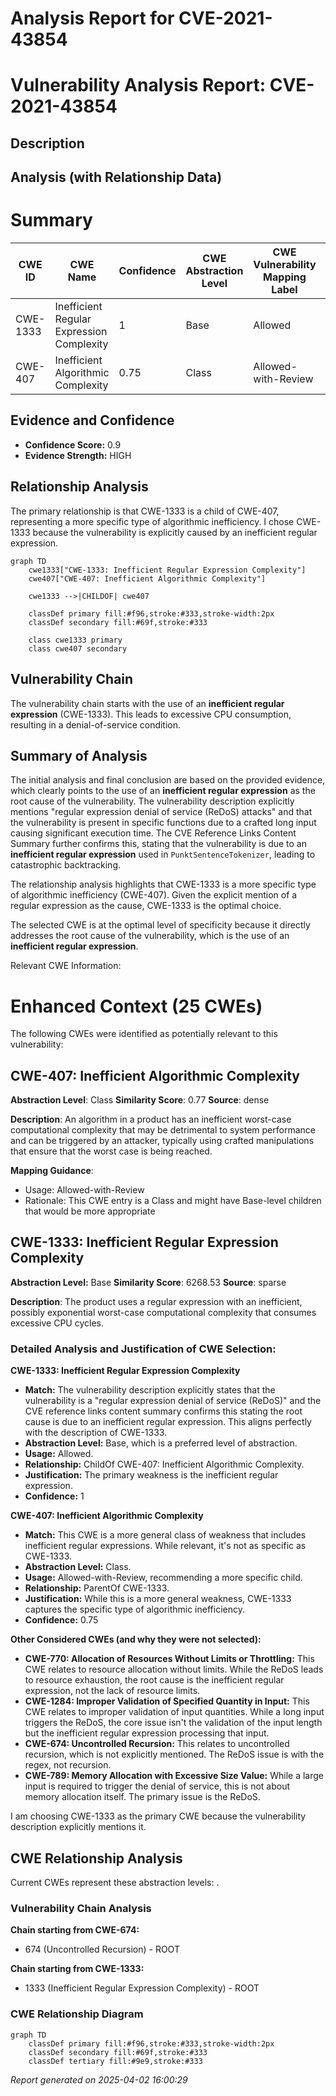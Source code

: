 # Analysis Report for CVE-2021-43854

# Vulnerability Analysis Report: CVE-2021-43854

## Description



## Analysis (with Relationship Data)

# Summary
| CWE ID  | CWE Name                                       | Confidence | CWE Abstraction Level | CWE Vulnerability Mapping Label | CWE-Vulnerability Mapping Notes |
|---------|------------------------------------------------|------------|-----------------------|---------------------------------|-----------------------------------|
| CWE-1333 | Inefficient Regular Expression Complexity      | 1          | Base                  | Allowed                         | Primary CWE                       |
| CWE-407  | Inefficient Algorithmic Complexity             | 0.75       | Class                 | Allowed-with-Review             | Secondary Candidate              |

## Evidence and Confidence

*   **Confidence Score:** 0.9
*   **Evidence Strength:** HIGH

## Relationship Analysis
The primary relationship is that CWE-1333 is a child of CWE-407, representing a more specific type of algorithmic inefficiency. I chose CWE-1333 because the vulnerability is explicitly caused by an inefficient regular expression.

```mermaid
graph TD
    cwe1333["CWE-1333: Inefficient Regular Expression Complexity"]
    cwe407["CWE-407: Inefficient Algorithmic Complexity"]
    
    cwe1333 -->|CHILDOF| cwe407
    
    classDef primary fill:#f96,stroke:#333,stroke-width:2px
    classDef secondary fill:#69f,stroke:#333
    
    class cwe1333 primary
    class cwe407 secondary
```

## Vulnerability Chain
The vulnerability chain starts with the use of an **inefficient regular expression** (CWE-1333). This leads to excessive CPU consumption, resulting in a denial-of-service condition.

## Summary of Analysis
The initial analysis and final conclusion are based on the provided evidence, which clearly points to the use of an **inefficient regular expression** as the root cause of the vulnerability. The vulnerability description explicitly mentions "regular expression denial of service (ReDoS) attacks" and that the vulnerability is present in specific functions due to a crafted long input causing significant execution time. The CVE Reference Links Content Summary further confirms this, stating that the vulnerability is due to an **inefficient regular expression** used in `PunktSentenceTokenizer`, leading to catastrophic backtracking.

The relationship analysis highlights that CWE-1333 is a more specific type of algorithmic inefficiency (CWE-407). Given the explicit mention of a regular expression as the cause, CWE-1333 is the optimal choice.

The selected CWE is at the optimal level of specificity because it directly addresses the root cause of the vulnerability, which is the use of an **inefficient regular expression**.

Relevant CWE Information:

# Enhanced Context (25 CWEs)
The following CWEs were identified as potentially relevant to this vulnerability:

## CWE-407: Inefficient Algorithmic Complexity
**Abstraction Level**: Class
**Similarity Score**: 0.77
**Source**: dense

**Description**:
An algorithm in a product has an inefficient worst-case computational complexity that may be detrimental to system performance and can be triggered by an attacker, typically using crafted manipulations that ensure that the worst case is being reached.

**Mapping Guidance**:
- Usage: Allowed-with-Review
- Rationale: This CWE entry is a Class and might have Base-level children that would be more appropriate

## CWE-1333: Inefficient Regular Expression Complexity
**Abstraction Level:** Base
**Similarity Score**: 6268.53
**Source**: sparse

**Description**:
The product uses a regular expression with an inefficient, possibly exponential worst-case computational complexity that consumes excessive CPU cycles.

### Detailed Analysis and Justification of CWE Selection:

**CWE-1333: Inefficient Regular Expression Complexity**
*   **Match:** The vulnerability description explicitly states that the vulnerability is a "regular expression denial of service (ReDoS)" and the CVE reference links content summary confirms this stating the root cause is due to an inefficient regular expression. This aligns perfectly with the description of CWE-1333.
*   **Abstraction Level:** Base, which is a preferred level of abstraction.
*   **Usage:** Allowed.
*   **Relationship:** ChildOf CWE-407: Inefficient Algorithmic Complexity.
*   **Justification:** The primary weakness is the inefficient regular expression.
*   **Confidence:** 1

**CWE-407: Inefficient Algorithmic Complexity**
*   **Match:** This CWE is a more general class of weakness that includes inefficient regular expressions. While relevant, it's not as specific as CWE-1333.
*   **Abstraction Level:** Class.
*   **Usage:** Allowed-with-Review, recommending a more specific child.
*   **Relationship:** ParentOf CWE-1333.
*   **Justification:** While this is a more general weakness, CWE-1333 captures the specific type of algorithmic inefficiency.
*   **Confidence:** 0.75

**Other Considered CWEs (and why they were not selected):**

*   **CWE-770: Allocation of Resources Without Limits or Throttling:** This CWE relates to resource allocation without limits. While the ReDoS leads to resource exhaustion, the root cause is the inefficient regular expression, not the lack of resource limits.
*   **CWE-1284: Improper Validation of Specified Quantity in Input:** This CWE relates to improper validation of input quantities. While a long input triggers the ReDoS, the core issue isn't the validation of the input length but the inefficient regular expression processing that input.
*   **CWE-674: Uncontrolled Recursion:** This relates to uncontrolled recursion, which is not explicitly mentioned. The ReDoS issue is with the regex, not recursion.
*   **CWE-789: Memory Allocation with Excessive Size Value:** While a large input is required to trigger the denial of service, this is not about memory allocation itself. The primary issue is the ReDoS.

I am choosing CWE-1333 as the primary CWE because the vulnerability description explicitly mentions it.


## CWE Relationship Analysis

Current CWEs represent these abstraction levels: .


### Vulnerability Chain Analysis

**Chain starting from CWE-674:**
- 674 (Uncontrolled Recursion) - ROOT


**Chain starting from CWE-1333:**
- 1333 (Inefficient Regular Expression Complexity) - ROOT



### CWE Relationship Diagram

```mermaid
graph TD
    classDef primary fill:#f96,stroke:#333,stroke-width:2px
    classDef secondary fill:#69f,stroke:#333
    classDef tertiary fill:#9e9,stroke:#333
```



*Report generated on 2025-04-02 16:00:29*
